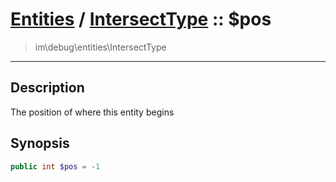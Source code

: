 # [Entities](entities.md) / [IntersectType](entities-IntersectType.md) :: $pos
 > im\debug\entities\IntersectType
____

## Description
The position of where this entity begins

## Synopsis
```php
public int $pos = -1
```
